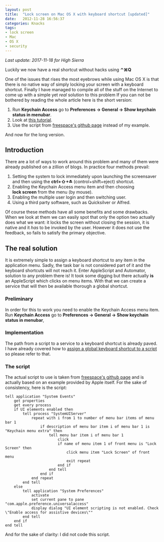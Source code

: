 ```yaml
---
layout: post
title:  "Lock screen on Mac OS X with keyboard shortcut [updated]"
date:   2012-11-28 16:56:37
categories: Knacks
tags:
- lock screen
- Mac
- OS X
- security
---
```


*Last update: 2017-11-18 for High Sierra*

Luckily we now have a real shortcut without hacks using **⌃⌘Q**

One of the issues that rises the most eyebrows while using Mac OS X is that
there is no native way of simply locking your screen with a keyboard shortcut.
Finally I have managed to compile all of the stuff on the Internet to come up
with a simple yet *real* solution to this problem If you can not be bothered by
reading the whole article here is the short version:

1.  Run **Keychain Access** go to **Preferences → General → Show keychain status in menubar**.
2.  Look at [this tutorial][1]. 
3.  Use the script from [freespace's github page][2] instead of my example. 

And now for the long version.

## Introduction

There are a lot of ways to work around this problem and many of them were
already published on a zillion of blogs. In practice four methods prevail:

1.  Setting the system to lock immediately upon launching the screensaver and
    then using the **ctrl+⇧+⏏** (control+shift+eject) shortcut.
2.  Enabling the Keychain Access menu item and then choosing **lock screen**
    from the menu (by mouse).
3.  Enabling the multiple user login and then switching user.
4.  Using a third party software, such as Quicksilver or Alfred.

Of course these methods have all some benefits and some drawbacks. When we look
at them we can easily spot that only the option two actually does what we want:
it locks the screen without closing the session, it is native and it *has* to
be invoked by the user. However it does not use the feedback, so fails to
satisfy the primary objective.

## The real solution

It is extremely simple to assign a keyboard shortcut to any item in the
application menu. Sadly, the task bar is not considered part of it and the
keyboard shortcuts will not reach it. Enter AppleScript and Automator, solution
to any problem there is! It took some digging but there actually **is** an
AppleScript which clicks on menu items. With that we can create a service that
will then be available thorough a global shortcut.

### Preliminary

In order for this to work you need to enable the Keychain Access menu item. Run
**Keychain Access** go to **Preferences → General → Show keychain status in
menubar**,

### Implementation

The path from a script to a service to a keyboard shortcut is already paved. I
have already covered how to [assign a global keyboard shortcut to a script][1]
so please refer to that.

### The script

The actual script to use is taken from [freespace's github page][2] and is
actually based on an example provided by Apple itself. For the sake of
consistency, here is the script:

```applescript
tell application "System Events"
    get properties
    get every process
    if UI elements enabled then
        tell process "SystemUIServer"
            repeat with i from 1 to number of menu bar items of menu bar 1
                if description of menu bar item i of menu bar 1 is "Keychain menu extra" then
                    tell menu bar item i of menu bar 1
                        click
                        if name of menu item 1 of front menu is "Lock Screen" then
                            click menu item "Lock Screen" of front menu
                            exit repeat
                        end if
                    end tell
                end if
            end repeat
        end tell
    else
        tell application "System Preferences"
            activate
            set current pane to pane "com.apple.preference.universalaccess"
            display dialog "UI element scripting is not enabled. Check \"Enable access for assistive devices\""
        end tell
    end if
end tell
```


And for the sake of clarity: I did not code this script.

 [1]: /2011/05/global-keyboard-actions-in-snow-leopard-without-third-party-software "Global keyboard actions in Snow Leaopard without third party software"
 [2]: https://gist.github.com/1322095 "https://gist.github.com/1322095"
